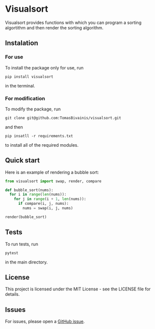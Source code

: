 # Visualsort

Visualsort provides functions with which you can program a sorting algortithm and then render the sorting algorithm.

## Instalation

### For use

To install the package only for use, run

```
pip install visualsort
```

in the terminal.

### For modification

To modify the package, run

```
git clone git@github.com:TomasBivainis/visualsort.git
```

and then

```
pip insatll -r requirements.txt
```

to install all of the required modules.

## Quick start

Here is an example of rendering a bubble sort:

```python
from visualsort import swap, render, compare

def bubble_sort(nums):
  for i in range(len(nums)):
    for j in range(i + 1, len(nums)):
      if compare(i, j, nums):
        nums = swap(i, j, nums)

render(bubble_sort)
```

## Tests

To run tests, run

```
pytest
```

in the main directory.

## License

This project is licensed under the MIT License - see the LICENSE file for details.

## Issues

For issues, please open a [GitHub issue](https://github.com/TomasBivainis/visualsort/issues).
